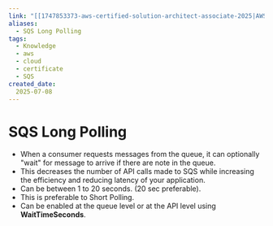 ```yaml
---
link: "[[1747853373-aws-certified-solution-architect-associate-2025|AWS Certified Solution Architect Associate 2025]]"
aliases: 
  - SQS Long Polling
tags:
  - Knowledge
  - aws
  - cloud
  - certificate
  - SQS
created_date:
  2025-07-08
---
```

# SQS Long Polling
- When a consumer requests messages from the queue, it can optionally "wait" for message to arrive if there are note in the queue.
- This decreases the number of API calls made to SQS while increasing the efficiency and reducing latency of your application.
- Can be between 1 to 20 seconds. (20 sec preferable).
- This is preferable to Short Polling.
- Can be enabled at the queue level or at the API level using **WaitTimeSeconds**.

